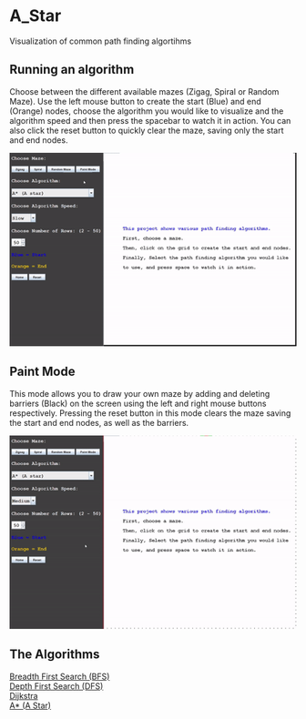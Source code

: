 # A_Star
Visualization of common path finding algortihms

## Running an algorithm
Choose between the different available mazes (Zigag, Spiral or Random Maze). Use the left mouse button to create the start (Blue) and end (Orange) nodes, choose the algorithm you would like to visualize and the algorithm speed and then press the spacebar to watch it in action. You can also click the reset button to quickly clear the maze, saving only the start and end nodes.

![Alt Text](resources/maze.gif)

## Paint Mode
This mode allows you to draw your own maze by adding and deleting barriers (Black) on the screen using the left and right mouse buttons respectively. Pressing the reset button in this mode clears the maze saving the start and end nodes, as well as the barriers.

![Alt Text](resources/paint_mode.gif)

## The Algorithms
[Breadth First Search (BFS)](https://www.geeksforgeeks.org/breadth-first-search-or-bfs-for-a-graph/)  
[Depth First Search (DFS)](https://www.geeksforgeeks.org/depth-first-search-or-dfs-for-a-graph/)  
[Dijkstra](https://www.geeksforgeeks.org/dijkstras-shortest-path-algorithm-greedy-algo-7/)  
[A* (A Star)](https://www.geeksforgeeks.org/a-search-algorithm/)



